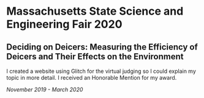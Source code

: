 Massachusetts State Science and Engineering Fair 2020
=================


Deciding on Deicers: Measuring the Efficiency of Deicers and Their Effects on the Environment 
------------
I created a website using Glitch for the virtual judging so I could explain my topic in more detail. I received an Honorable Mention for my award.

*November 2019 - March 2020*
